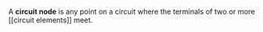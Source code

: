 A **circuit node** is any point on a circuit where the terminals of two or more [[circuit elements]] meet.